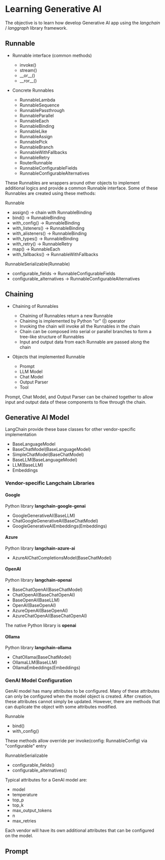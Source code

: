 # Learning Generative AI

The objective is to learn how develop Generative AI app using the *langchain* / *langgraph* library framework.

## Runnable

- Runnable interface (common methods)
    - invoke()
    - stream()
    - \_\_or__()
    - \_\_ror__()

- Concrete Runnables
    - RunnableLambda
    - RunnableSequence
    - RunnablePassthrough
    - RunnableParallel
    - RunnableEach
    - RunnableBinding
    - RunnableLike
    - RunnableAssign
    - RunnablePick
    - RunnableBranch
    - RunnableWithFallbacks
    - RunnableRetry
    - RouterRunnable
    - RunnableConfigurableFields
    - RunnableConfigurableAlternatives

These Runnables are wrappers around other objects to implement additional logics and provide a common Runnable interface. Some of these Runnables are created using these methods:

Runnable
- assign() -> chain with RunnableBinding
- bind() -> RunnableBinding
- with_config() -> RunnableBinding
- with_listeners() -> RunnableBinding
- with_alisteners() -> RunnableBinding
- with_types() -> RunnableBinding
- with_retry() -> RunnableRetry
- map() -> RunnableEach
- with_fallbacks() -> RunnableWithFallbacks

RunnableSerializable(Runnable)
- configurable_fields -> RunnableConfigurableFields
- configurable_alternatives -> RunnableConfigurableAlternatives

## Chaining

- Chaining of Runnables
    - Chaining of Runnables return a new Runnable
    - Chaining is implemented by Python "or" (|) operator
    - Invoking the chain will invoke all the Runnables in the chain
    - Chain can be composed into serial or parallel branches to form a tree-like structure of Runnables
    - Input and output data from each Runnable are passed along the chain
    
- Objects that implemented Runnable
    - Prompt
    - LLM Model
    - Chat Model
    - Output Parser
    - Tool

Prompt, Chat Model, and Output Parser can be chained together to allow input and output data of these components to flow through the chain.

## Generative AI Model

LangChain provide these base classes for other vendor-specific implementation

- BaseLanguageModel
- BaseChatModel(BaseLanguageModel)
- SimpleChatModel(BaseChatModel)
- BaseLLM(BaseLanguageModel)
- LLM(BaseLLM)
- Embeddings

### Vendor-specific Langchain Libraries

#### Google

Python library **langchain-google-genai**

- GoogleGenerativeAI(BaseLLM)
- ChatGoogleGenerativeAI(BaseChatModel)
- GoogleGenerativeAIEmbeddings(Embeddings)

#### Azure

Python library **langchain-azure-ai**

- AzureAIChatCompletionsModel(BaseChatModel)

#### OpenAI

Python library **langchain-openai**

- BaseChatOpenAI(BaseChatModel)
- ChatOpenAI(BaseChatOpenAI)
- BaseOpenAI(BaseLLM)
- OpenAI(BaseOpenAI)
- AzureOpenAI(BaseOpenAI)
- AzureChatOpenAI(BaseChatOpenAI)

The native Python library is **openai**

#### Ollama

Python library **langchain-ollama**

- ChatOllama(BaseChatModel)
- OllamaLLM(BaseLLM)
- OllamaEmbeddings(Embeddings)

### GenAI Model Configuration

GenAI model has many attributes to be configured. Many of these attributes can only be configured when the model object is created. After creation, these attributes cannot simply be updated. However, there are methods that can duplicate the object with some attributes modified.

Runnable
- bind()
- with_config()

These methods allow override per invoke(config: RunnableConfig) via "configurable" entry 

RunnableSerializable
- configurable_fields()
- configurable_alternatives()

Typical attributes for a GenAI model are:
- model
- temperature
- top_p
- top_k
- max_output_tokens
- n
- max_retries

Each vendor will have its own additional attributes that can be configured on the model.

## Prompt